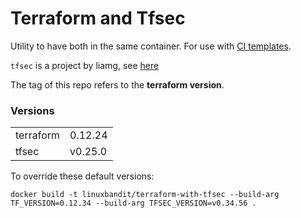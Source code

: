 # Terraform and Tfsec

Utility to have both in the same container. For use with [CI templates](https://github.com/jobtome-labs/ci-templates/).

`tfsec` is a project by liamg, see [here](https://github.com/liamg/tfsec)

The tag of this repo refers to the **terraform version**.

### Versions
|||
|-|-|
| terraform | 0.12.24 |
| tfsec | v0.25.0 |

To override these default versions:

`docker build -t linuxbandit/terraform-with-tfsec --build-arg TF_VERSION=0.12.34 --build-arg TFSEC_VERSION=v0.34.56 .`